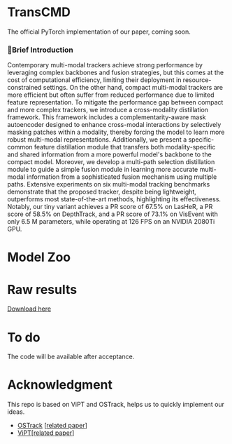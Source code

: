 # TransCMD
The official PyTorch implementation of our paper, coming soon.

### :bookmark:Brief Introduction
Contemporary multi-modal trackers achieve strong performance by leveraging complex backbones and fusion strategies, but this comes at the cost of computational efficiency, limiting their deployment in resource-constrained settings. On the other hand, compact multi-modal trackers are more efficient but often suffer from reduced performance due to limited feature representation.
To mitigate the performance gap between compact and more complex trackers, we introduce a cross-modality distillation framework. This framework includes a complementarity-aware mask autoencoder designed to enhance cross-modal interactions by selectively masking patches within a modality, thereby forcing the model to learn more robust multi-modal representations. Additionally, we present a specific-common feature distillation module that transfers both modality-specific and shared information from a more powerful model's backbone to the compact model. Moreover, we develop a multi-path selection distillation module to guide a simple fusion module in learning more accurate multi-modal information from a sophisticated fusion mechanism using multiple paths. 
Extensive experiments on six multi-modal tracking benchmarks demonstrate that the proposed tracker, despite being lightweight, outperforms most state-of-the-art methods, highlighting its effectiveness. Notably, our tiny variant achieves a PR score of 67.5\% on LasHeR, a PR score of 58.5\% on DepthTrack, and a PR score of 73.1\% on VisEvent with only 6.5 M parameters, while operating at 126 FPS on an NVIDIA 2080Ti GPU.

# Model Zoo

# Raw results
[Download here](https://drive.google.com/file/)

# To do
The code will be available after acceptance.

# Acknowledgment
This repo is based on ViPT and OSTrack, helps us to quickly implement our ideas.

- [OSTrack](https://github.com/botaoye/OSTrack) [[related paper](https://arxiv.org/abs/2203.11991)]
- [ViPT](https://github.com/ZikunZhou/SAOT)[[related paper](https://openaccess.thecvf.com/content/CVPR2023/html/Zhu_Visual_Prompt_Multi-Modal_Tracking_CVPR_2023_paper.html)]
